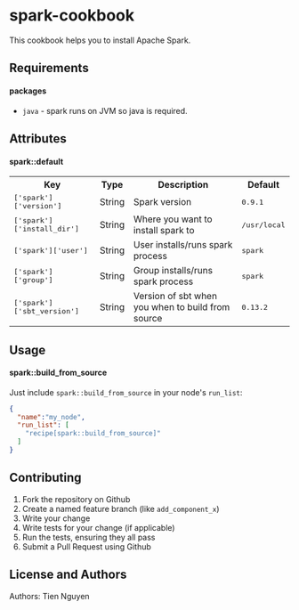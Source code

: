 spark-cookbook
=======================

This cookbook helps you to install Apache Spark.

Requirements
------------

#### packages
- `java` - spark runs on JVM so java is required.

Attributes
----------

#### spark::default
<table>
  <tr>
    <th>Key</th>
    <th>Type</th>
    <th>Description</th>
    <th>Default</th>
  </tr>
  <tr>
    <td><tt>['spark']['version']</tt></td>
    <td>String</td>
    <td>Spark version</td>
    <td><tt>0.9.1</tt></td>
  </tr>
  <tr>
    <td><tt>['spark']['install_dir']</tt></td>
    <td>String</td>
    <td>Where you want to install spark to</td>
    <td><tt>/usr/local</tt></td>
  </tr>
  <tr>
    <td><tt>['spark']['user']</tt></td>
    <td>String</td>
    <td>User installs/runs spark process</td>
    <td><tt>spark</tt></td>
  </tr>
  <tr>
    <td><tt>['spark']['group']</tt></td>
    <td>String</td>
    <td>Group installs/runs spark process</td>
    <td><tt>spark</tt></td>
  </tr>
  <tr>
    <td><tt>['spark']['sbt_version']</tt></td>
    <td>String</td>
    <td>Version of sbt when you when to build from source</td>
    <td><tt>0.13.2</tt></td>
  </tr>
</table>

Usage
-----
#### spark::build_from_source

Just include `spark::build_from_source` in your node's `run_list`:

```json
{
  "name":"my_node",
  "run_list": [
    "recipe[spark::build_from_source]"
  ]
}
```

Contributing
------------

1. Fork the repository on Github
2. Create a named feature branch (like `add_component_x`)
3. Write your change
4. Write tests for your change (if applicable)
5. Run the tests, ensuring they all pass
6. Submit a Pull Request using Github

License and Authors
-------------------
Authors: Tien Nguyen
